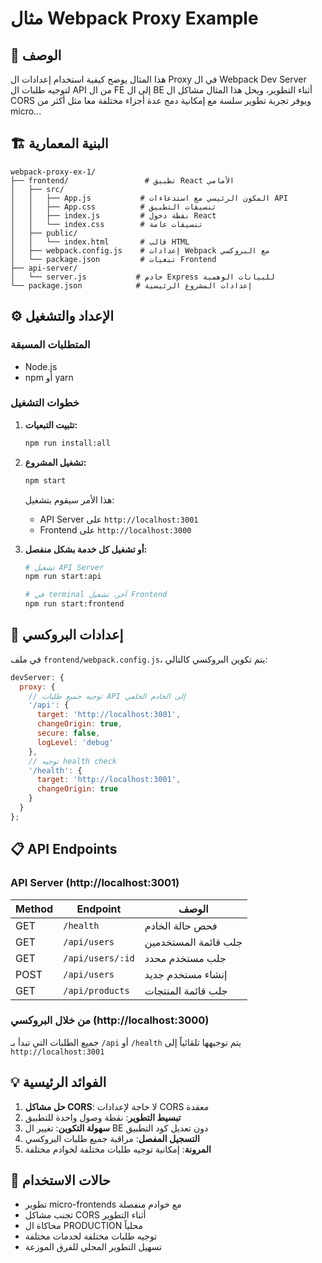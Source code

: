# مثال Webpack Proxy Example

## 📖 الوصف

هذا المثال يوضح كيفية استخدام إعدادات ال Proxy في ال Webpack Dev Server لتوجيه طلبات ال API من ال FE إلى ال BE أثناء التطوير، ويحل هذا المثال مشاكل ال CORS ويوفر تجربة تطوير سلسة مع إمكانية دمج عدة أجزاء مختلفة معا مثل أكثر من micro...

## 🏗️ البنية المعمارية

```
webpack-proxy-ex-1/
├── frontend/                 # تطبيق React الأمامي
│   ├── src/
│   │   ├── App.js           # المكون الرئيسي مع استدعاءات API
│   │   ├── App.css          # تنسيقات التطبيق
│   │   ├── index.js         # نقطة دخول React
│   │   └── index.css        # تنسيقات عامة
│   ├── public/
│   │   └── index.html       # قالب HTML
│   ├── webpack.config.js    # إعدادات Webpack مع البروكسي
│   └── package.json         # تبعيات Frontend
├── api-server/
│   └── server.js           # خادم Express للبيانات الوهمية
└── package.json            # إعدادات المشروع الرئيسية
```

## ⚙️ الإعداد والتشغيل

### المتطلبات المسبقة
- Node.js
- npm أو yarn

### خطوات التشغيل

1. **تثبيت التبعيات:**
   ```bash
   npm run install:all
   ```

2. **تشغيل المشروع:**
   ```bash
   npm start
   ```
   هذا الأمر سيقوم بتشغيل:
   - API Server على `http://localhost:3001`
   - Frontend على `http://localhost:3000`

3. **أو تشغيل كل خدمة بشكل منفصل:**
   ```bash
   # تشغيل API Server
   npm run start:api
   
   # في terminal آخر، تشغيل Frontend
   npm run start:frontend
   ```

## 🔧 إعدادات البروكسي

في ملف `frontend/webpack.config.js`، يتم تكوين البروكسي كالتالي:

```javascript
devServer: {
  proxy: {
    // توجيه جميع طلبات API إلى الخادم الخلفي
    '/api': {
      target: 'http://localhost:3001',
      changeOrigin: true,
      secure: false,
      logLevel: 'debug'
    },
    // توجيه health check
    '/health': {
      target: 'http://localhost:3001',
      changeOrigin: true
    }
  }
};
```

## 📋 API Endpoints

### API Server (http://localhost:3001)

| Method | Endpoint | الوصف |
|--------|----------|--------|
| GET | `/health` | فحص حالة الخادم |
| GET | `/api/users` | جلب قائمة المستخدمين |
| GET | `/api/users/:id` | جلب مستخدم محدد |
| POST | `/api/users` | إنشاء مستخدم جديد |
| GET | `/api/products` | جلب قائمة المنتجات |

### من خلال البروكسي (http://localhost:3000)

جميع الطلبات التي تبدأ بـ `/api` أو `/health` يتم توجيهها تلقائياً إلى `http://localhost:3001`

## 💡 الفوائد الرئيسية

1. **حل مشاكل CORS**: لا حاجة لإعدادات CORS معقدة
2. **تبسيط التطوير**: نقطة وصول واحدة للتطبيق
3. **سهولة التكوين**: تغيير ال BE دون تعديل كود التطبيق
4. **التسجيل المفصل**: مراقبة جميع طلبات البروكسي
5. **المرونة**: إمكانية توجيه طلبات مختلفة لخوادم مختلفة

## 🎯 حالات الاستخدام

- تطوير micro-frontends مع خوادم منفصلة
- تجنب مشاكل CORS أثناء التطوير
- محاكاة ال PRODUCTION محلياً
- توجيه طلبات مختلفة لخدمات مختلفة
- تسهيل التطوير المحلي للفرق الموزعة